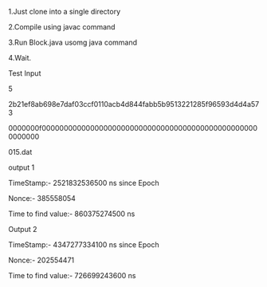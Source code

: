 1.Just clone into a single directory

2.Compile using javac command

3.Run Block.java usomg java command

4.Wait.

Test Input

5

2b21ef8ab698e7daf03ccf0110acb4d844fabb5b9513221285f96593d4d4a573

0000000f00000000000000000000000000000000000000000000000000000000

015.dat

output 1

TimeStamp:- 2521832536500 ns since Epoch

Nonce:- 385558054

Time to find value:- 860375274500 ns 

Output 2

TimeStamp:- 4347277334100 ns since Epoch

Nonce:- 202554471

Time to find value:- 726699243600 ns

